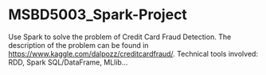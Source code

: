 # MSBD5003_Spark-Project
Use Spark to solve the problem of Credit Card Fraud Detection.
The description of the problem can be found in https://www.kaggle.com/dalpozz/creditcardfraud/.
Technical tools involved: RDD, Spark SQL/DataFrame, MLlib...
